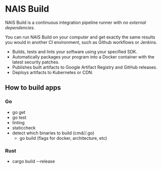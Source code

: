 # NAIS Build

NAIS Build is a continuous integration pipeline runner with _no external dependencies_.

You can run NAIS Build on your computer and get exactly the same results you would in another CI environment,
such as Github workflows or Jenkins.

* Builds, tests and lints your software using your specified SDK.
* Automatically packages your program into a Docker container with the latest security patches.
* Publishes built artifacts to Google Artifact Registry and GitHub releases.
* Deploys artifacts to Kubernetes or CDN.

## How to build apps

### Go
* go get
* go test
* linting
* staticcheck
* detect which binaries to build (cmd/*/*.go)
    * go build (flags for docker, architecture, etc)

### Rust
* cargo build --release